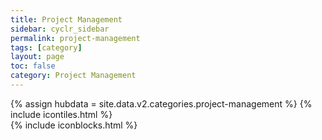 ```yaml
---
title: Project Management
sidebar: cyclr_sidebar
permalink: project-management
tags: [category]
layout: page
toc: false
category: Project Management
---
```

{% assign hubdata = site.data.v2.categories.project-management %}
{% include icontiles.html %}	
{% include iconblocks.html %}	